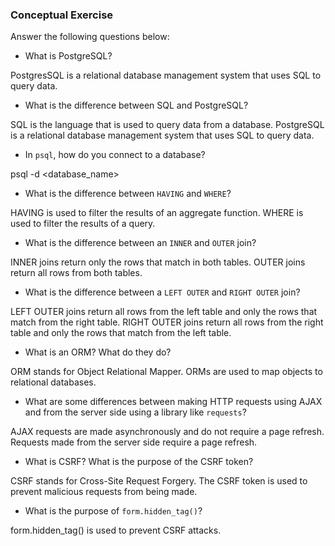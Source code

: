 ### Conceptual Exercise

Answer the following questions below:

- What is PostgreSQL?

PostgresSQL is a relational database management system that uses SQL to query data.

- What is the difference between SQL and PostgreSQL?

SQL is the language that is used to query data from a database. PostgreSQL is a relational database management system that uses SQL to query data.

- In `psql`, how do you connect to a database?

psql -d <database_name>

- What is the difference between `HAVING` and `WHERE`?

HAVING is used to filter the results of an aggregate function. WHERE is used to filter the results of a query.

- What is the difference between an `INNER` and `OUTER` join?

INNER joins return only the rows that match in both tables. OUTER joins return all rows from both tables.

- What is the difference between a `LEFT OUTER` and `RIGHT OUTER` join?

LEFT OUTER joins return all rows from the left table and only the rows that match from the right table. RIGHT OUTER joins return all rows from the right table and only the rows that match from the left table.

- What is an ORM? What do they do?

ORM stands for Object Relational Mapper. ORMs are used to map objects to relational databases.

- What are some differences between making HTTP requests using AJAX 
  and from the server side using a library like `requests`?

AJAX requests are made asynchronously and do not require a page refresh. Requests made from the server side require a page refresh.

- What is CSRF? What is the purpose of the CSRF token?

CSRF stands for Cross-Site Request Forgery. The CSRF token is used to prevent malicious requests from being made.

- What is the purpose of `form.hidden_tag()`?

form.hidden_tag() is used to prevent CSRF attacks.